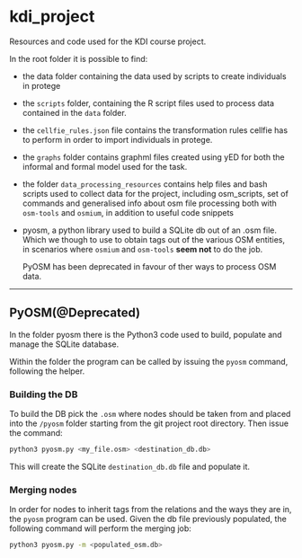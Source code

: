 # kdi_project
Resources and code used for the KDI course project.

In the root folder it is possible to find:

* the data folder containing the data used by scripts to create individuals in protege
* the `scripts` folder, containing the R script files used to process data contained
  in the `data` folder.
* the `cellfie_rules.json` file contains the transformation rules cellfie
  has to perform in order to import individuals in protege.
* the `graphs` folder contains graphml files created using yED for both
  the informal and formal model used for the task.
* the folder `data_processing_resources` contains help files and bash scripts used
  to collect data for the project, including osm_scripts,
  set of commands and generalised info about osm file processing
  both with `osm-tools` and `osmium`, in addition to useful code snippets
* pyosm, a python library used to build a SQLite db out of an .osm file.
  Which we though to use to obtain tags out of the various OSM entities, in
  scenarios where `osmium` and `osm-tools` **seem not** to do the job.

  PyOSM has been deprecated in favour of ther ways to process OSM data.


____

## PyOSM(@Deprecated)

In the folder pyosm there is the Python3 code used to build, populate
and manage the SQLite database.

Within the folder the program can be called by issuing the `pyosm` command,
following the helper.

### Building the DB

To build the DB pick the `.osm` where nodes should be
taken from and placed into the `/pyosm` folder starting
from the git project root directory. Then issue the command:

```bash
python3 pyosm.py <my_file.osm> <destination_db.db>
```

This will create the SQLite `destination_db.db` file and
populate it.

### Merging nodes

In order for nodes to inherit tags from the relations and the
ways they are in, the `pyosm` program can be
used. Given the db file previously populated, the
following command will perform the merging job:

```bash
python3 pyosm.py -m <populated_osm.db>
```

